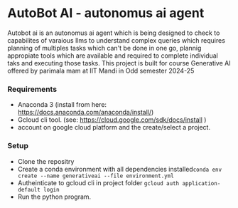 # AutoBot AI - autonomus ai agent
Autobot ai is an autonomus ai agent which is being designed to check to capabilites of varaious llms to understand complex queries which requires planning of multiples tasks which can't be done in one go, plannig appropiate tools which are available and required to complete individual taks and executing those tasks.
This project is built for course Generative AI offered by parimala mam at IIT Mandi in Odd semester 2024-25

### Requirements
- Anaconda 3 (install from here: https://docs.anaconda.com/anaconda/install/)
- Gcloud cli tool. (see: https://cloud.google.com/sdk/docs/install )
- account on google cloud platform and the create/select a project.

### Setup
- Clone the repositry
- Create a conda environment with all dependencies installed```conda env create --name generativeai --file environment.yml```
- Autheinticate to gcloud cli in project folder ```gcloud auth application-default login```
- Run the python program.
